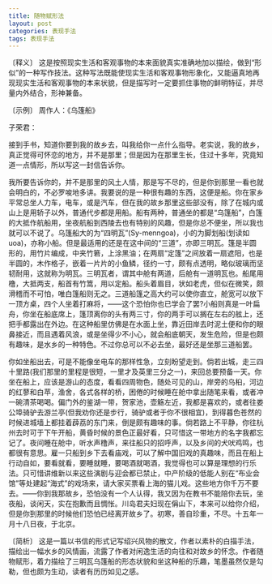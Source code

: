 ```yaml
---
title: 随物赋形法
layout: post
categories: 表现手法
tags: 表现手法
---
```


〔释义〕 这是按照现实生活和客观事物的本来面貌真实准确地加以描绘，做到“形似”的一种写作技法。这种写法既能使现实生活和客观事物形象化，又能逼真地再现现实生活和客观事物的本来状貌，但是描写时一定要抓住事物的鲜明特征，并尽量内外结合，形神兼备。

〔示例〕 周作人：《乌篷船》

子荣君：

接到手书，知道你要到我的故乡去，叫我给你一点什么指导。老实说，我的故乡，真正觉得可怀恋的地方，并不是那里；但是因为在那里生长，住过十多年，究竟知道一点情形，所以写这一封信告诉你。

我所要告诉你的，并不是那里的风土人情，那是写不尽的，但是你到那里一看也就会明白的，不必罗唆地多讲。我要说的是一种很有趣的东西，这便是船。你在家乡平常总坐人力车，电车，或是汽车，但在我的故乡那里这些部没有，除了在城内或山上是用轿子以外，普通代步都是用船。船有两种，普通坐的都是“乌篷船”，白篷的大抵作航船用，坐夜航船到西陵去也有特别的风趣，但是你总不便坐，所以我也就可以不说了。乌篷船大的为“四明瓦”(Sy-menngoa)，小的为脚划船(划读如uoa)，亦称小船。但是最适用的还是在这中间的“三道”，亦即三明瓦。篷是半圆形的，用竹片编成，中夹竹箬，上涂黑油；在两扇“定篷”之间放着一扇遮阳，也是半圆的，木作格子，嵌着一片片的小鱼鳞，径约一寸，颇有点透明，略似玻璃而坚韧耐用，这就称为明瓦。三明瓦者，谓其中舱有两道，后舱有一道明瓦也。船尾用橹，大抵两支，船首有竹篙，用以定船。船头着眉目，状如老虎，但似在微笑，颇滑稽而不可怕，唯白篷船则无之。三道船篷之高大约可以使你直立，舱宽可以放下一顶方桌，四个人坐着打麻将，——这个恐怕你也已学会了罢?小船则真是一叶扁舟，你坐在船底席上，篷顶离你的头有两三寸，你的两手可以搁在左右的舷上，还把手都露出在外边。在这种船里仿佛是在水面上坐，靠近田岸去时泥土便和你的眼鼻接近，而且遇着风浪，或是坐得少不小心，就会船底朝天，发生危险，但是也颇有趣味，是水乡的一种特色。不过你总可以不必去坐，最好还是坐那三道船罢。

你如坐船出去，可是不能像坐电车的那样性急，立刻盼望走到。倘若出城，走三四十里路(我们那里的里程是很短，一里才及英里三分之一)，来回总要预备一天。你坐在船上，应该是游山的态度，看看四周物色，随处可见的山，岸旁的乌桕，河边的红蓼和白苹，渔舍，各式各样的桥，困倦的时候睡在舱中拿出随笔来看，或者冲一碗清茶喝喝。偏门外的鉴湖一带，贺家池，壶觞左近，我都是喜欢的，或者往娄公埠骑驴去游兰亭(但我劝你还是步行，骑驴或者于你不很相宜)，到得暮色苍然的时候进城墙上都挂着薜荔的东门来，倒是颇有趣味的事。倘若路上不平静，你往杭州去时可于下午开船，黄昏时候的景色正最好看，只可惜这一带地方的名字我都忘记了。夜间睡在舱中，听水声橹声，来往船只的招呼声，以及乡间的犬吠鸡鸣，也都很有意思。雇一只船到乡下去看庙戏，可以了解中国旧戏的真趣味，而且在船上行动自如，要看就看，要睡就睡，要喝酒就喝酒，我觉得也可以算是理想的行乐法。只可惜讲维新以来这些演剧与迎会都已禁止，中产阶级的低能人别在“布业会馆”等处建起“海式”的戏场来，请大家买票看上海的猫儿戏。这些地方你千万不要去。——你到我那故乡，恐怕没有一个人认得，我又因为在教书不能陪你去玩，坐夜船，谈闲天，实在抱歉而且惆怅。川岛君夫妇现在偁山下，本来可以给你介绍，但是你到那里的时候他们恐怕已经离开故乡了。初寒，善自珍重，不尽。十五年一月十八日夜，于北京。

〔简析〕 这是一篇以书信的形式记写绍兴风物的散文，作者以素朴的白描手法，描绘出一幅水乡的风情画，流露了作者对闲逸生活的向往和对故乡的怀念。作者随物赋形，着力描绘了三明瓦乌篷船的形态状貌和坐这种船的乐趣，笔墨虽然仅是勾勒，但也颇为生动，读者有历历如见之感。 